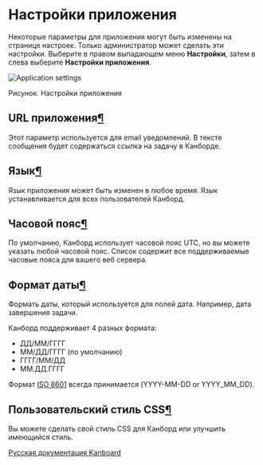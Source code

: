 Настройки приложения
====================

Некоторые параметры для приложения могут быть изменены на странице настроек. Только администратор может сделать эти настройки.
Выберите в правом выпадающем меню **Настройки**, затем в слева выберите **Настройки приложения**.

![Application settings](https://kanboard.net/screenshots/documentation/application-settings.png)

Рисунок. Настройки приложения


URL приложения[¶](#application-url "Ссылка на этот заголовок")
--------------------------------------------------------------

Этот параметр используется для email уведомлений. В тексте сообщения будет содержаться ссылка на задачу в Канборде.


Язык[¶](#language "Ссылка на этот заголовок")
---------------------------------------------

Язык приложения может быть изменен в любое время. Язык устанавливается для всех пользователей Канборд.


Часовой пояс[¶](#time-zone "Ссылка на этот заголовок")
------------------------------------------------------

По умолчанию, Канборд использует часовой пояс UTC, но вы можете указать любой часовой пояс. Список содержит все поддерживаемые часовые пояса для вашего веб сервера.


Формат даты[¶](#date-format "Ссылка на этот заголовок")
-------------------------------------------------------

Формать даты, который используется для полей дата. Например, дата завершения задачи.

Канборд поддерживает 4 разных формата:

-   ДД/ММ/ГГГГ
-   ММ/ДД/ГГГГ (по умолчанию)
-   ГГГГ/ММ/ДД
-   ММ.ДД.ГГГГ

Формат [ISO 8601](http://en.wikipedia.org/wiki/ISO_8601) всегда принимается (YYYY-MM-DD or YYYY\_MM\_DD).


Пользовательский стиль CSS[¶](#custom-stylesheet "Ссылка на этот заголовок")
----------------------------------------------------------------------------

Вы можете сделать свой стиль CSS для Канборд или улучшить имеющийся стиль.




[Русская документация Kanboard](http://kanboard.ru/doc/)

